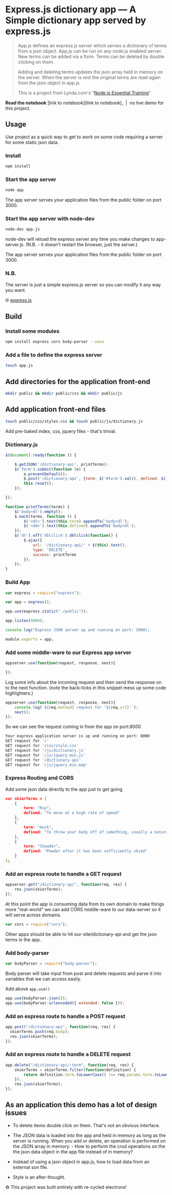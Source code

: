 

# Express.js dictionary app — A Simple dictionary app served by express.js

> App.js defines an express.js server which serves a dictionary of terms from a json object.  App.js can be run on any node.js enabled server.  New terms can be added via a form.  Terms can be deleted by double clicking on them.  
>
> Adding and deleting terms updates the json array held in memory on the server.  When the server is rest the original terms are read again from the json object in app.js.
>
> This is a project from Lynda.com's "[Node.js Essential Training](https://www.lynda.com/Node-js-tutorials/Node-js-Essential-Training/417077-2.html)"

**Read the notebook** [link to notebook](link to notebook),  |  no live demo for this project.

## Usage

Use project as a quick way to get to work on some code requiring a server for some static json data.

### Install

```bash
npm install
```

### Start the app server

```bash
node app
```
The app server serves your application files from the public folder on port 3000.

### Start the app server with node-dev

```bash
node-dev app.js
```

node-dev will reload the express server any time you make changes to app-server.js. (N.B. - it doesn't restart the browser, just the server.)

The app server serves your application files from the public folder on port 3000.

### N.B.

The server is just a simple express.js server so you can modify it any way you want.

🌐 [express.js](http://expressjs.com)



## Build

### Install some modules

```bash
npm install express cors body-parser --save
```

### Add a file to define the express server

```bash
touch app.js
```



## Add directories for the application front-end

```bash
mkdir public && mkdir public/css && mkdir public/js
```



## Add application front-end files

```bash
touch public/css/styles.css && touch public/js/dictionary.js
```





Add pre-baked index, css, jquery files - that's trivial.

### Dictionary.js

```javascript
$(document).ready(function () {

    $.getJSON('/dictionary-api', printTerms);
    $('form').submit(function (e) {
        e.preventDefault();
        $.post('/dictionary-api', {term: $('#term').val(), defined: $('#defined').val()}, printTerms);
        this.reset();
    });

});

function printTerms(terms) {
    $('body>dl').empty();
    $.each(terms, function () {
        $('<dt>').text(this.term).appendTo('body>dl');
        $('<dd>').text(this.defined).appendTo('body>dl');
    });
    $('dt').off('dblclick').dblclick(function() {
        $.ajax({
            url: '/dictionary-api/' + $(this).text(),
            type: 'DELETE',
            success: printTerms
        });
    });
}
```

### Build App

```javascript
var express = require("express");

var app = express();

app.use(express.static("./public"));

app.listen(8000);

console.log("Express JSON server up and running on port: 3000);

module.exports = app;
```



###  Add some middle-ware to our Express app server

```javascript
appserver.use(function(request, response, next){

});
```



Log some info about the incoming request and then send the response on to the next function. (note the back-ticks in this snippet mess up some code highlighters.)

```javascript
appserver.use(function(request, response, next){
	console.log(`${req.method} request for '${req.url}'`);
	next();
});
```



So we can see the request coming in from the app on port:8000

```bash
Your express application server is up and running on port: 8000
GET request for '/'
GET request for '/css/style.css'
GET request for '/js/dictionary.js'
GET request for '/js/jquery.min.js'
GET request for '/dictionary-api'
GET request for '/js/jquery.min.map'
```



###  Express Routing and CORS

Add some json data directly to the app just to get going

```json
var skierTerms = [
    {
        term: "Rip",
        defined: "To move at a high rate of speed"
    },
    {
        term: "Huck",
        defined: "To throw your body off of something, usually a natural feature like a cliff"
    },
    {
        term: "Chowder",
        defined: "Powder after it has been sufficiently skied"
    }
];
```



### Add an express route to handle a GET request 

```javascript
appserver.get("/dictionary-api", function(req, res) {
	res.json(skierTerms);
});
```



At this point the app is consuming data from its own domain to make things more "real-world" we can add CORS middle-ware to our data-server so it will serve across domains.

```javascript
var cors = require("cors");
```



Other apps should be able to hit our-site/dictionary-api and get the json terms in the app.

### Add body-parser

```javascript
var bodyParser = require("body-parser");
```

Body parser will take input from post and delete requests and parse it into variables that we can access easily.

Add above ```app.use()```

```javascript
app.use(bodyParser.json());
app.use(bodyParser.urlencoded({ extended: false }));
```

### Add an express route to handle a POST request

```javascript
app.post("/dictionary-api", function(req, res) {    
  skierTerms.push(req.body);
  res.json(skierTerms);
});
```

### Add an express route to handle a DELETE request

```javascript
app.delete("/dictionary-api/:term", function(req, res) {
    skierTerms = skierTerms.filter(function(definition) {
        return definition.term.toLowerCase() !== req.params.term.toLowerCase();
    });
    res.json(skierTerms);
});
```



## As an application this demo has a lot of design issues

- To delete items double click on them. That's not an obvious interface.

- The JSON data is loaded into the app and held in memory as long as the server is running. When you add or delete, an operation is performed on the JSON array in memory. - How to perform the crud operations on the the json data object in the app file instead of in memory?


- Instead of using a json object in app.js, how to load data from an external son file.


- Style is an after-thought.





♻︎ This project was built entirely with re-cycled electrons!